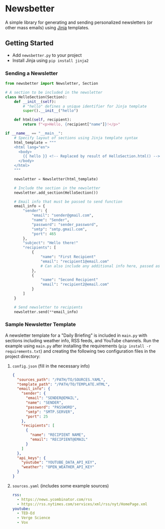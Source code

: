 # Newsbetter

A simple library for generating and sending personalized newsletters (or other mass emails) using [Jinja](https://jinja.palletsprojects.com/en/2.11.x/) templates.

## Getting Started

- Add `newsbetter.py` to your project
- Install Jinja using `pip install jinja2`

### Sending a Newsletter

```python
from newsbetter import Newsletter, Section

# A section to be included in the newsletter
class HelloSection(Section):
	def __init__(self):
        # "hello" defines a unique identifier for Jinja template
        super().__init__("hello")

    def html(self, recipient):
        return f"<p>Hello, {recipient["name"]}!</p>"

if __name__ == "__main__":
    # Specify layout of sections using Jinja template syntax
    html_template = """
    <html lang="en">
      <body>
        {{ hello }} <!-- Replaced by result of HelloSection.html() -->
      </body>
    </html>
    """

    newsletter = Newsletter(html_template)

    # Include the section in the newsletter
    newsletter.add_section(HelloSection())

    # Email info that must be passed to send function
    email_info = {
        "sender": {
            "email": "sender@gmail.com",
            "name": "Sender",
            "password": "sender_password",
            "smtp": "smtp.gmail.com",
            "port": 465
        },
        "subject": "Hello there!"
        "recipients": [
            {
                "name": "First Recipient"
                "email": "recipient1@email.com"
                # Can also include any additional info here, passed as dict argument to Section.html()
            },
            {
                "name": "Second Recipient"
                "email": "recipient2@email.com"
            }
        ]
    }

    # Send newsletter to recipients
    newsletter.send(**email_info)
```

### Sample Newsletter Template

A newsletter template for a "Daily Briefing" is included in `main.py` with sections including weather info, RSS feeds, and YouTube channels. Run the example using `main.py` after installing the requirements (`pip install -r requirements.txt`) and creating the following two configuration files in the project directory:

1. `config.json` (fill in the necessary info)

   ```json
   {
     "sources_path": "/PATH/TO/SOURCES.YAML",
     "template_path": "/PATH/TO/TEMPLATE.HTML",
     "email_info": {
       "sender": {
         "email": "SENDER@EMAIL",
         "name": "SENDER",
         "password": "PASSWORD",
         "smtp": "SMTP.SERVER",
         "port": 25
       },
       "recipients": [
         {
           "name": "RECIPIENT NAME",
           "email": "RECIPIENT@EMAIL"
         }
       ]
     },
     "api_keys": {
       "youtube": "YOUTUBE_DATA_API_KEY",
       "weather": "OPEN_WEATHER_API_KEY"
     }
   }
   ```

2. `sources.yaml` (includes some example sources)

   ```yaml
   rss:
     - https://news.ycombinator.com/rss
     - https://rss.nytimes.com/services/xml/rss/nyt/HomePage.xml
   youtube:
     - TED-Ed
     - Verge Science
     - Vox
   ```
